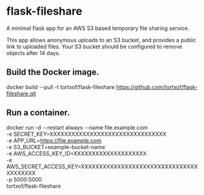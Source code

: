# flask-fileshare

A minimal flask app for an AWS S3 based temporary file sharing service.

This app allows anonymous uploads to an S3 bucket, and provides a public link to
uploaded files. Your S3 bucket should be configured to remove objects after 14
days.

## Build the Docker image.

docker build --pull -t tortxof/flask-fileshare https://github.com/tortxof/flask-fileshare.git

## Run a container.

docker run -d --restart always --name file.example.com \
  -e SECRET_KEY=XXXXXXXXXXXXXXXXXXXXXXXXXXXXXXXX \
  -e APP_URL=https://file.example.com \
  -e S3_BUCKET=example-bucket-name \
  -e AWS_ACCESS_KEY_ID=XXXXXXXXXXXXXXXXXXXX \
  -e AWS_SECRET_ACCESS_KEY=XXXXXXXXXXXXXXXXXXXXXXXXXXXXXXXXXXXXXXXX \
  -p 5000:5000 \
  tortxof/flask-fileshare
